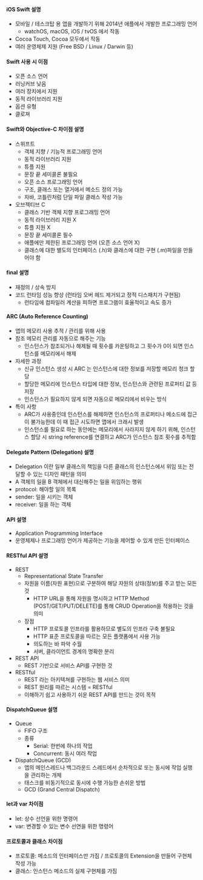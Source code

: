 #### iOS Swift 설명

- 모바일 / 테스크탑 용 앱을 개발하기 위해 2014년 애플에서 개발한 프로그래밍 언어
  - watchOS, macOS, iOS / tvOS 에서 작동
- Cocoa Touch, Cocoa 모두에서 작동
- 여러 운영체제 지원 (Free BSD / Linux / Darwin 등)

#### Swift 사용 시 이점

- 오픈 소스 언어
- 러닝커브 낮음
- 여러 장치에서 지원
- 동적 라이브러리 지원
- 옵션 유형
- 클로져

#### Swift와 Objective-C 차이점 설명

- 스위프트
  - 객체 지향 / 기능적 프로그래밍 언어
  - 동적 라이브러리 지원
  - 튜플 지원
  - 문장 끝 세미콜론 불필요
  - 오픈 소스 프로그래밍 언어
  - 구조, 클래스 또는 열거에서 메소드 정의 가능
  - 자바, 코틀린처럼 단일 파일 클래스 작성 가능
- 오브젝티브 C
  - 클래스 기반 객체 지향 프로그래밍 언어
  - 동적 라이브러리 지원 X
  - 튜플 지원 X
  - 문장 끝 세미콜론 필수
  - 애플에만 제한된 프로그래밍 언어 (오픈 소스 언어 X)
  - 클래스에 대한 별도의 인터페이스 (.h)와 클래스에 대한 구현 (.m)파일을 만들어야 함

#### final 설명

- 재정의 / 상속 방지
- 코드 런타임 성능 향상 (런타임 오버 헤드 제거되고 정적 디스패치가 구현됨)
  - 런타임에 컴파일러 계산을 피하면 프로그램이 효율적이고 속도 증가

#### ARC (Auto Reference Counting)

- 앱의 메모리 사용 추적 / 관리를 위해 사용
- 참조 메모리 관리를 자동으로 해주는 기능
  - 인스턴스가 참조되거나 해제될 때 횟수를 카운팅하고 그 횟수가 0이 되면 인스턴스를 메모리에서 해제
- 자세한 과정
  - 신규 인스턴스 생성 시 ARC 는 인스턴스에 대한 정보를 저장할 메모리 청크 할당
  - 할당한 메모리에 인스턴스 타입에 대한 정보, 인스턴스와 관련된 프로퍼티 값 등 저장
  - 인스턴스가 필요하지 않게 되면 자동으로 메모리에서 비우는 방식
- 특이 사항
  - ARC가 사용중인데 인스턴스를 해제하면 인스턴스의 프로퍼티나 메소드에 접근이 불가능한데 이 때 접근 시도하면 앱에서 크래시 발생
  - 인스턴스를 필요로 하는 동안에는 메모리에서 사라지지 않게 하기 위해, 인스턴스 할당 시 string reference를 연결하고 ARC가 인스턴스 참조 횟수를 추적함

#### Delegate Pattern (Delegation) 설명

- Delegation 이란 일부 클래스의 책임을 다른 클래스의 인스턴스에서 위임 또는 전달할 수 있는 디자인 패턴을 의미
- A 객체의 일을 B 객체에서 대신해주는 일을 위임하는 행위
- protocol: 해야할 일의 목록
- sender: 일을 시키는 객체
- receiver: 일을 하는 객체

#### API 설명

- Application Programming Interface
- 운영체제나 프로그래밍 언어가 제공하는 기능을 제어할 수 있게 만든 인터페이스

#### RESTful API 설명

- REST
  - Representational State Transfer
  - 자원을 이름(자원 표현)으로 구분하여 해당 자원의 상태(정보)를 주고 받는 모든 것
    - HTTP URL을 통해 자원을 명시하고 HTTP Method (POST/GET/PUT/DELETE)를 통해 CRUD Operation을 적용하는 것을 의미
  - 장점
    - HTTP 프로토콜 인프라를 활용하므로 별도의 인프라 구축 불필요
    - HTTP 표준 프로토콜을 따르는 모든 플랫폼에서 사용 가능
    - 의도하는 바 파악 수월
    - 서버, 클라이언트 경계의 명확한 분리
- REST API
  - REST 기반으로 서비스 API를 구현한 것
- RESTful
  - REST 라는 아키텍쳐를 구현하는 웹 서비스 의미
  - REST 원리를 따르는 시스템 = RESTful
  - 이해하기 쉽고 사용하기 쉬운 REST API를 만드는 것이 목적

#### DispatchQueue 설명

- Queue
  - FIFO 구조
  - 종류
    - Serial: 한번에 하나의 작업
    - Concurrent: 동시 여러 작업
- DispatchQueue (GCD)
  - 앱의 메인스레드나 백그라운드 스레드에서 순차적으로 또는 동시에 작업 실행을 관리하는 개체
  - 태스크를 비동기적으로 동시에 수행 가능한 손쉬운 방법
  - GCD (Grand Central Dispatch)

#### let과 var 차이점

- let: 상수 선언을 위한 명령어
- var: 변경할 수 있는 변수 선연을 위한 명령어

#### 프로토콜과 클래스 차이점

- 프로토콜: 메소드의 인터페이스만 가짐 / 프로토콜의 Extension을 만들어 구현체 작성 가능
- 클래스: 인스턴스 메소드의 실제 구현체를 가짐
